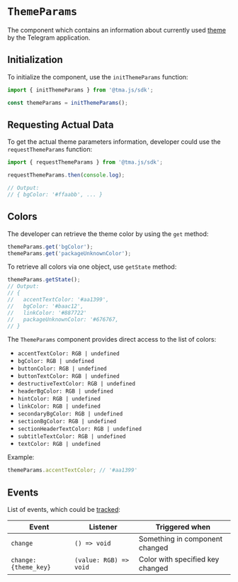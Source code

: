 # `ThemeParams`

The component which contains an information about currently
used [theme](../../../platform/theming.md) by the Telegram application.

## Initialization

To initialize the component, use the `initThemeParams` function:

```typescript
import { initThemeParams } from '@tma.js/sdk';

const themeParams = initThemeParams();  
```

## Requesting Actual Data

To get the actual theme parameters information, developer could use the `requestThemeParams`
function:

```typescript
import { requestThemeParams } from '@tma.js/sdk';

requestThemeParams.then(console.log);

// Output:
// { bgColor: '#ffaabb', ... }
```

## Colors

The developer can retrieve the theme color by using the `get` method:

```typescript
themeParams.get('bgColor');
themeParams.get('packageUnknownColor');
```

To retrieve all colors via one object, use `getState` method:

```typescript
themeParams.getState();
// Output:
// {
//   accentTextColor: '#aa1399',
//   bgColor: '#baac12',
//   linkColor: '#887722'
//   packageUnknownColor: '#676767,
// }
```

The `ThemeParams` component provides direct access to the list of colors:

- `accentTextColor: RGB | undefined`
- `bgColor: RGB | undefined`
- `buttonColor: RGB | undefined`
- `buttonTextColor: RGB | undefined`
- `destructiveTextColor: RGB | undefined`
- `headerBgColor: RGB | undefined`
- `hintColor: RGB | undefined`
- `linkColor: RGB | undefined`
- `secondaryBgColor: RGB | undefined`
- `sectionBgColor: RGB | undefined`
- `sectionHeaderTextColor: RGB | undefined`
- `subtitleTextColor: RGB | undefined`
- `textColor: RGB | undefined`

Example:

```typescript
themeParams.accentTextColor; // '#aa1399'
```

## Events

List of events, which could be [tracked](../components#events):

| Event                | Listener               | Triggered when                   |
|----------------------|------------------------|----------------------------------|
| `change`             | `() => void`           | Something in component changed   |
| `change:{theme_key}` | `(value: RGB) => void` | Color with specified key changed |